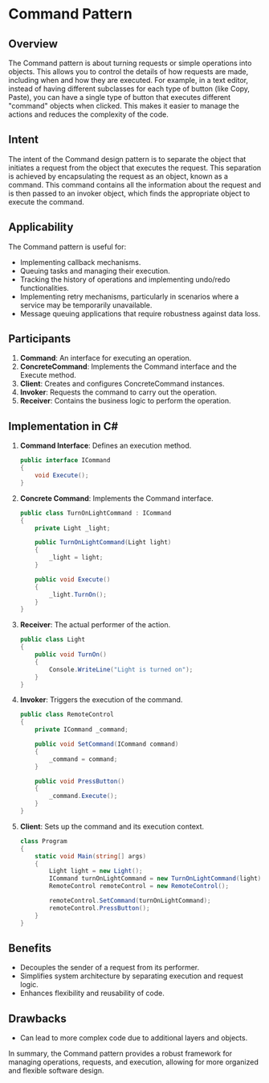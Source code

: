 
# Command Pattern

## Overview
The Command pattern is about turning requests or simple operations into objects. This allows you to control the details of how requests are made, including when and how they are executed. For example, in a text editor, instead of having different subclasses for each type of button (like Copy, Paste), you can have a single type of button that executes different "command" objects when clicked. This makes it easier to manage the actions and reduces the complexity of the code.
## Intent
The intent of the Command design pattern is to separate the object that initiates a request from the object that executes the request. This separation is achieved by encapsulating the request as an object, known as a command. This command contains all the information about the request and is then passed to an invoker object, which finds the appropriate object to execute the command.

## Applicability
The Command pattern is useful for:
- Implementing callback mechanisms.
- Queuing tasks and managing their execution.
- Tracking the history of operations and implementing undo/redo functionalities.
- Implementing retry mechanisms, particularly in scenarios where a service may be temporarily unavailable.
- Message queuing applications that require robustness against data loss.

## Participants
1. **Command**: An interface for executing an operation.
2. **ConcreteCommand**: Implements the Command interface and the Execute method.
3. **Client**: Creates and configures ConcreteCommand instances.
4. **Invoker**: Requests the command to carry out the operation.
5. **Receiver**: Contains the business logic to perform the operation.

## Implementation in C#
1. **Command Interface**: Defines an execution method.
   ```csharp
   public interface ICommand
   {
       void Execute();
   }
   ```

2. **Concrete Command**: Implements the Command interface.
   ```csharp
   public class TurnOnLightCommand : ICommand
   {
       private Light _light;

       public TurnOnLightCommand(Light light)
       {
           _light = light;
       }

       public void Execute()
       {
           _light.TurnOn();
       }
   }
   ```

3. **Receiver**: The actual performer of the action.
   ```csharp
   public class Light
   {
       public void TurnOn()
       {
           Console.WriteLine("Light is turned on");
       }
   }
   ```

4. **Invoker**: Triggers the execution of the command.
   ```csharp
   public class RemoteControl
   {
       private ICommand _command;

       public void SetCommand(ICommand command)
       {
           _command = command;
       }

       public void PressButton()
       {
           _command.Execute();
       }
   }
   ```

5. **Client**: Sets up the command and its execution context.
   ```csharp
   class Program
   {
       static void Main(string[] args)
       {
           Light light = new Light();
           ICommand turnOnLightCommand = new TurnOnLightCommand(light);
           RemoteControl remoteControl = new RemoteControl();

           remoteControl.SetCommand(turnOnLightCommand);
           remoteControl.PressButton();
       }
   }
   ```

## Benefits
- Decouples the sender of a request from its performer.
- Simplifies system architecture by separating execution and request logic.
- Enhances flexibility and reusability of code.

## Drawbacks
- Can lead to more complex code due to additional layers and objects.

In summary, the Command pattern provides a robust framework for managing operations, requests, and execution, allowing for more organized and flexible software design.

